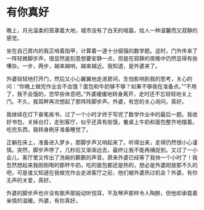 # 有你真好
晚上，月光温柔的笼罩着大地，城市没有了白天的喧嚣，给人一种温馨而又寂静的感觉。

坐在自己房内的我正啃着指甲，计算着一道十分倔强的数学题。这时，门外传来了一阵轻微脚步声，很显然是刻意想要安静一点，但是在寂静的夜晚中仍然显得有些嘈杂。一步，两步，越来越响，越来越近。我知道，是外婆来了。

外婆轻轻地打开门，然后又小心翼翼地走进房间，生怕影响到我的思考，关心的问：“你晚上做完作业会不会饿？面包和牛奶够不够？如果不够我在准备点。”“不用了，我不会饿的，您早些休息吧。”外婆缓缓地转身离开，走时还不忘轻轻地关上门。不久，我耳畔再次想起了那阵阵脚步声。外婆，有您的关心询问，真好。

我继续在灯下奋笔疾书，过了一个小时才终于写完了数学作业中的最后一题。我收好书包，关掉台灯，走到客厅，似乎还真有些饿，餐桌上牛奶和面包整齐地摆着。吃完东西，我转身刷牙准备睡觉了。

正躺在床上，准备进入梦乡，那脚步声又响起来了。听得出来，走得仍然很小心谨慎。突然，脚步声停了，几秒后又渐渐远去，最终让我不能再捕捉到。又过了一小会儿，客厅里又传出了洗碗的簌簌的声音。原来外婆已经等了我快一个小时了！我忽然想起来我刚刚喝的那杯牛奶，吃的面包都还是热的，想必是外婆刚放那不久的吧，可是谁又知道在我做完作业走进客厅之前，他们被外婆热过机会？外婆，有你无声的关爱，真好。

外婆的脚步声也许没有歌声那般动听悦耳，不及琴声那样令人陶醉，但他却承载着亲情的温暖。外婆，有你真好。
